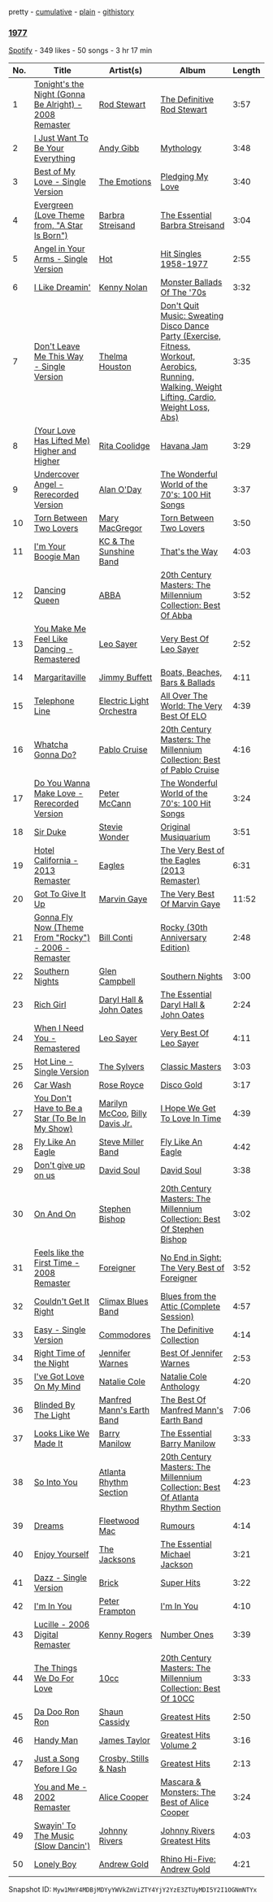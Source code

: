 pretty - [cumulative](/playlists/cumulative/2cIkPMesqdx5VV6IAvX9bE.md) - [plain](/playlists/plain/2cIkPMesqdx5VV6IAvX9bE) - [githistory](https://github.githistory.xyz/mackorone/spotify-playlist-archive/blob/main/playlists/plain/2cIkPMesqdx5VV6IAvX9bE)

### [1977](https://open.spotify.com/playlist/2cIkPMesqdx5VV6IAvX9bE)

> 

[Spotify](https://open.spotify.com/user/spotify) - 349 likes - 50 songs - 3 hr 17 min

| No. | Title | Artist(s) | Album | Length |
|---|---|---|---|---|
| 1 | [Tonight's the Night \(Gonna Be Alright\) \- 2008 Remaster](https://open.spotify.com/track/52YNr0Hzvx9SbKjzbq49XL) | [Rod Stewart](https://open.spotify.com/artist/2y8Jo9CKhJvtfeKOsYzRdT) | [The Definitive Rod Stewart](https://open.spotify.com/album/16B8kK28QgKIYTb7XyLMuj) | 3:57 |
| 2 | [I Just Want To Be Your Everything](https://open.spotify.com/track/7qdqcC2OurUrqZBwlEFivG) | [Andy Gibb](https://open.spotify.com/artist/4YPqbAiLzBg5DIfsgQZ8QK) | [Mythology](https://open.spotify.com/album/1ePV6K6qtvsn7kUPMwqaWJ) | 3:48 |
| 3 | [Best of My Love \- Single Version](https://open.spotify.com/track/0dBIRqrKow6d4Tkv4DMSke) | [The Emotions](https://open.spotify.com/artist/64CuUOOirKmdAYLQSfaOyr) | [Pledging My Love](https://open.spotify.com/album/3XuQdwsTSHLSnfLNGyUlAN) | 3:40 |
| 4 | [Evergreen \(Love Theme from, "A Star Is Born"\)](https://open.spotify.com/track/5SuEUz1orwSwkfqgFlJUHG) | [Barbra Streisand](https://open.spotify.com/artist/7jmTilWYlKOuavFfmQAcu6) | [The Essential Barbra Streisand](https://open.spotify.com/album/03LP0iA5hWsCVeDFHMV7Z8) | 3:04 |
| 5 | [Angel in Your Arms \- Single Version](https://open.spotify.com/track/1X7deB82EPo7pLcMdVU6n8) | [Hot](https://open.spotify.com/artist/5QtSG5KWz4jEVNCf5eB0Ti) | [Hit Singles 1958\-1977](https://open.spotify.com/album/2OjQL0UdSY4q4zw1p5hSrn) | 2:55 |
| 6 | [I Like Dreamin'](https://open.spotify.com/track/66phwEmAaFu6sgl8WoTQtz) | [Kenny Nolan](https://open.spotify.com/artist/2SdZQXwwMAWw3INoSmOzur) | [Monster Ballads Of The '70s](https://open.spotify.com/album/4w8efFPLJAzO01yZ0aHS8T) | 3:32 |
| 7 | [Don't Leave Me This Way \- Single Version](https://open.spotify.com/track/2Nz3QEbXHJffxIlawxrcDp) | [Thelma Houston](https://open.spotify.com/artist/3sgUnR8TF35euWEV07RPyO) | [Don't Quit Music: Sweating Disco Dance Party \(Exercise, Fitness, Workout, Aerobics, Running, Walking, Weight Lifting, Cardio, Weight Loss, Abs\)](https://open.spotify.com/album/7JBKtdJwXL7SozPrt5GIYY) | 3:35 |
| 8 | [\(Your Love Has Lifted Me\) Higher and Higher](https://open.spotify.com/track/3mHnwzZOQd638wnFaPPKYd) | [Rita Coolidge](https://open.spotify.com/artist/1vnIL4DMlivP55ioM6KitW) | [Havana Jam](https://open.spotify.com/album/7puP9uhAE7gbbBc2NJxC91) | 3:29 |
| 9 | [Undercover Angel \- Rerecorded Version](https://open.spotify.com/track/11ZRIthoK7BEIpzzPkO7kc) | [Alan O'Day](https://open.spotify.com/artist/63f6RFsOlwDMnAuDwjB58Y) | [The Wonderful World of the 70's: 100 Hit Songs](https://open.spotify.com/album/5pVffpSDVlqPRADnKRmSRE) | 3:37 |
| 10 | [Torn Between Two Lovers](https://open.spotify.com/track/6mPXHCKVEWZNXjfQewzb9M) | [Mary MacGregor](https://open.spotify.com/artist/6GlDsAkQHOmNgtUZdJ4Amq) | [Torn Between Two Lovers](https://open.spotify.com/album/18VOxDr5RYG5z16lD5keNX) | 3:50 |
| 11 | [I'm Your Boogie Man](https://open.spotify.com/track/70hdDYlhkh3XfPo9F2QYja) | [KC & The Sunshine Band](https://open.spotify.com/artist/3mQBpAOMWYqAZyxtyeo4Lo) | [That's the Way](https://open.spotify.com/album/0s2FbS5fpR1mOrXf8WJwv9) | 4:03 |
| 12 | [Dancing Queen](https://open.spotify.com/track/6A3uXzP2vp9UgFjq0qGaQw) | [ABBA](https://open.spotify.com/artist/0LcJLqbBmaGUft1e9Mm8HV) | [20th Century Masters: The Millennium Collection: Best Of Abba](https://open.spotify.com/album/6xB2wi9d4JhnhDpspbqFHe) | 3:52 |
| 13 | [You Make Me Feel Like Dancing \- Remastered](https://open.spotify.com/track/1kuX1tb3QUKAalYEc4ai5t) | [Leo Sayer](https://open.spotify.com/artist/04LIHk1SobiQwt2tlupoAV) | [Very Best Of Leo Sayer](https://open.spotify.com/album/4rV5mwtsOjBXEld4KSjtIG) | 2:52 |
| 14 | [Margaritaville](https://open.spotify.com/track/6WSghLwg22eEsAAN6ffOKk) | [Jimmy Buffett](https://open.spotify.com/artist/28AyklUmMECPwdfo8NEsV0) | [Boats, Beaches, Bars & Ballads](https://open.spotify.com/album/1MYX7WK8eLA9rp8HgafL9T) | 4:11 |
| 15 | [Telephone Line](https://open.spotify.com/track/2glAJmXiv5elglswbJUB5P) | [Electric Light Orchestra](https://open.spotify.com/artist/7jefIIksOi1EazgRTfW2Pk) | [All Over The World: The Very Best Of ELO](https://open.spotify.com/album/5N6jHY6IigIUWiF5cE8FQY) | 4:39 |
| 16 | [Whatcha Gonna Do?](https://open.spotify.com/track/5mkNVpNE5n4biHtevTFgO0) | [Pablo Cruise](https://open.spotify.com/artist/3Y5abCLsMxsOLaZ8rYusSR) | [20th Century Masters: The Millennium Collection: Best of Pablo Cruise](https://open.spotify.com/album/09jxC4cmWYXuecx9kcJP2o) | 4:16 |
| 17 | [Do You Wanna Make Love \- Rerecorded Version](https://open.spotify.com/track/08lxWSr4fXgcBT90i7sSm1) | [Peter McCann](https://open.spotify.com/artist/6LJLkqGPy0xFsVCdPP6PJI) | [The Wonderful World of the 70's: 100 Hit Songs](https://open.spotify.com/album/5pVffpSDVlqPRADnKRmSRE) | 3:24 |
| 18 | [Sir Duke](https://open.spotify.com/track/3dTNNizDOulTTV5uwtEGct) | [Stevie Wonder](https://open.spotify.com/artist/7guDJrEfX3qb6FEbdPA5qi) | [Original Musiquarium](https://open.spotify.com/album/6QnqUBcQocB0U3nl8eBVjm) | 3:51 |
| 19 | [Hotel California \- 2013 Remaster](https://open.spotify.com/track/4Vn7TykT27PIygBiZjTR2s) | [Eagles](https://open.spotify.com/artist/0ECwFtbIWEVNwjlrfc6xoL) | [The Very Best of the Eagles \(2013 Remaster\)](https://open.spotify.com/album/5J0VCIp4TTsZBKOqWdbBSa) | 6:31 |
| 20 | [Got To Give It Up](https://open.spotify.com/track/2VtnDXZeLMPWyVqD7FKtAQ) | [Marvin Gaye](https://open.spotify.com/artist/3koiLjNrgRTNbOwViDipeA) | [The Very Best Of Marvin Gaye](https://open.spotify.com/album/113AzyLAbshZITpkRK4Gud) | 11:52 |
| 21 | [Gonna Fly Now \(Theme From "Rocky"\) \- 2006 \- Remaster](https://open.spotify.com/track/4hszow3YBRAbGGA0WbbR6r) | [Bill Conti](https://open.spotify.com/artist/272ygo5fv9cYsiCLcV0HV2) | [Rocky \(30th Anniversary Edition\)](https://open.spotify.com/album/6jIQRibdyP4gWULFLYAEbE) | 2:48 |
| 22 | [Southern Nights](https://open.spotify.com/track/7kv7zBjMtVf0eIJle2VZxn) | [Glen Campbell](https://open.spotify.com/artist/59hLmB5DrdihCYtNeFeW1U) | [Southern Nights](https://open.spotify.com/album/0R7Uw1tUUbWlV53BGKfjQ4) | 3:00 |
| 23 | [Rich Girl](https://open.spotify.com/track/5E3P9e1hvjyIOlFyqNB5eD) | [Daryl Hall & John Oates](https://open.spotify.com/artist/77tT1kLj6mCWtFNqiOmP9H) | [The Essential Daryl Hall & John Oates](https://open.spotify.com/album/0gCDvloPR42pZRZhmbGYVI) | 2:24 |
| 24 | [When I Need You \- Remastered](https://open.spotify.com/track/3cOdKdkpf39zuGnMoRgkwX) | [Leo Sayer](https://open.spotify.com/artist/04LIHk1SobiQwt2tlupoAV) | [Very Best Of Leo Sayer](https://open.spotify.com/album/4rV5mwtsOjBXEld4KSjtIG) | 4:11 |
| 25 | [Hot Line \- Single Version](https://open.spotify.com/track/6SrvyfmAxkLt9CULhf9a49) | [The Sylvers](https://open.spotify.com/artist/0efkWb9xKhT6H0E7kgSjFK) | [Classic Masters](https://open.spotify.com/album/1YWIa6QASbS8AkCWYiwI1H) | 3:03 |
| 26 | [Car Wash](https://open.spotify.com/track/57Yh1qszw18ZJ2gwOXhqOz) | [Rose Royce](https://open.spotify.com/artist/1OxJzMLmR9l5zPLap9OxuO) | [Disco Gold](https://open.spotify.com/album/2wFzaVmHfeDG8yNaAs7lYr) | 3:17 |
| 27 | [You Don't Have to Be a Star \(To Be In My Show\)](https://open.spotify.com/track/2JurHS80N98Yt3CdIBYz9M) | [Marilyn McCoo](https://open.spotify.com/artist/2jirMwr4cHJzjtx8vDX5IO), [Billy Davis Jr.](https://open.spotify.com/artist/090k1Fxa70NDQvkXmQBUfW) | [I Hope We Get To Love In Time](https://open.spotify.com/album/6Vwss896snaZfuyr351z99) | 4:39 |
| 28 | [Fly Like An Eagle](https://open.spotify.com/track/0BTYL86ryKRHvAndNeoiuP) | [Steve Miller Band](https://open.spotify.com/artist/6QtGlUje9TIkLrgPZrESuk) | [Fly Like An Eagle](https://open.spotify.com/album/3iqReiy2IaPI2N9sdLywER) | 4:42 |
| 29 | [Don't give up on us](https://open.spotify.com/track/23IWhAK0cYRwnBT5EE8i3u) | [David Soul](https://open.spotify.com/artist/2eFkm34OMSYRUwP4RAtXaT) | [David Soul](https://open.spotify.com/album/3bK8cxPBLUFkeBeoqzoWtx) | 3:38 |
| 30 | [On And On](https://open.spotify.com/track/3b930XMJSGl2qFh8t0HLeC) | [Stephen Bishop](https://open.spotify.com/artist/3JhRHqCi8HEzkJVWt19LtN) | [20th Century Masters: The Millennium Collection: Best Of Stephen Bishop](https://open.spotify.com/album/5xQPBKkD2vZQag95dVpyOs) | 3:02 |
| 31 | [Feels like the First Time \- 2008 Remaster](https://open.spotify.com/track/4kgGJcXALI1ppNA4NdkTw9) | [Foreigner](https://open.spotify.com/artist/6IRouO5mvvfcyxtPDKMYFN) | [No End in Sight: The Very Best of Foreigner](https://open.spotify.com/album/4VRXqPaa2ZTwC2AG364RWO) | 3:52 |
| 32 | [Couldn't Get It Right](https://open.spotify.com/track/1GBdajRQx0DdruVj8kxksv) | [Climax Blues Band](https://open.spotify.com/artist/4eeRviM714mXXeILmKHxh2) | [Blues from the Attic \(Complete Session\)](https://open.spotify.com/album/3EusC9RoW7wRA1IicrWzol) | 4:57 |
| 33 | [Easy \- Single Version](https://open.spotify.com/track/63Ee4QAXwCuHLFvXIHRS2u) | [Commodores](https://open.spotify.com/artist/6twIAGnYuIT1pncMAsXnEm) | [The Definitive Collection](https://open.spotify.com/album/2Rd1gDdcoKvdtwKRwFk3SF) | 4:14 |
| 34 | [Right Time of the Night](https://open.spotify.com/track/51DAF8ruk6NwGb1we5QQfF) | [Jennifer Warnes](https://open.spotify.com/artist/1BwHztAQKypBuy5WBEdJnG) | [Best Of Jennifer Warnes](https://open.spotify.com/album/5Er87iJtlkoE06D3PyFzmG) | 2:53 |
| 35 | [I've Got Love On My Mind](https://open.spotify.com/track/4IS8fT7zleM6Diha46btSd) | [Natalie Cole](https://open.spotify.com/artist/5tTsrGPwQRWUsHR2Xf7Ke9) | [Natalie Cole Anthology](https://open.spotify.com/album/64J3qlh1WF6x8DnrB8chqb) | 4:20 |
| 36 | [Blinded By The Light](https://open.spotify.com/track/7nfiM8DuaSJ61KaerHchcA) | [Manfred Mann's Earth Band](https://open.spotify.com/artist/2utNxkLhreF1oIfO8kQT3q) | [The Best Of Manfred Mann's Earth Band](https://open.spotify.com/album/0x2ixTpYF95FXOnUpNafxo) | 7:06 |
| 37 | [Looks Like We Made It](https://open.spotify.com/track/2FtLky5sftRTZuX2IXsD8L) | [Barry Manilow](https://open.spotify.com/artist/3alW3LYQS8K29z8C8NSLIX) | [The Essential Barry Manilow](https://open.spotify.com/album/2RIG6dV498CqdszzYfZYgA) | 3:33 |
| 38 | [So Into You](https://open.spotify.com/track/5mpzCj9l1pYsL4XOXiea84) | [Atlanta Rhythm Section](https://open.spotify.com/artist/0WgyCbru4tXnMsbTmX4mFw) | [20th Century Masters: The Millennium Collection: Best Of Atlanta Rhythm Section](https://open.spotify.com/album/72HlYFr3YD7gWjFacHOZ6f) | 4:23 |
| 39 | [Dreams](https://open.spotify.com/track/703BT1NQsfIwPFv8MXQ47m) | [Fleetwood Mac](https://open.spotify.com/artist/08GQAI4eElDnROBrJRGE0X) | [Rumours](https://open.spotify.com/album/63k57x0qOkUWEMR0dkMivh) | 4:14 |
| 40 | [Enjoy Yourself](https://open.spotify.com/track/3D97kRhZprR6RumFhDFIr4) | [The Jacksons](https://open.spotify.com/artist/2yrbLiuBmc9j81lTX3XUuI) | [The Essential Michael Jackson](https://open.spotify.com/album/77dNyQA0z8dV33M4so4eRY) | 3:21 |
| 41 | [Dazz \- Single Version](https://open.spotify.com/track/5gQCUf4lfy6GpuhdPzxQ6B) | [Brick](https://open.spotify.com/artist/4Uv0Jg45Oq7vBXXwQNhXyf) | [Super Hits](https://open.spotify.com/album/0NQ5vEtFfn6MDbFtNk3gUQ) | 3:22 |
| 42 | [I'm In You](https://open.spotify.com/track/03zB9duFz1JqLxAIYvGdac) | [Peter Frampton](https://open.spotify.com/artist/0543y7yrvny4KymoaneT4W) | [I'm In You](https://open.spotify.com/album/1yn9J074uklyngo5SGS49U) | 4:10 |
| 43 | [Lucille \- 2006 Digital Remaster](https://open.spotify.com/track/53JzReeFzXYkCUTCHuulkW) | [Kenny Rogers](https://open.spotify.com/artist/4tw2Lmn9tTPUv7Gy7mVPI4) | [Number Ones](https://open.spotify.com/album/00CBhqdZu9aooYsvTkYWgT) | 3:39 |
| 44 | [The Things We Do For Love](https://open.spotify.com/track/6fkK6FH4jXROo7GMwTR27S) | [10cc](https://open.spotify.com/artist/6i6WlGzQtXtz7GcC5H5st5) | [20th Century Masters: The Millennium Collection: Best Of 10CC](https://open.spotify.com/album/0NdAeRKEfxR075pjL5Ecjl) | 3:33 |
| 45 | [Da Doo Ron Ron](https://open.spotify.com/track/6HbWr2nVpk7vp2ow4BdLDN) | [Shaun Cassidy](https://open.spotify.com/artist/6XJ5IHDtW2OkjtwVllkANt) | [Greatest Hits](https://open.spotify.com/album/0PbWUWMMU3UJKWVkalXxD6) | 2:50 |
| 46 | [Handy Man](https://open.spotify.com/track/5DKVSmrckCdbHOmQTAFTFn) | [James Taylor](https://open.spotify.com/artist/0vn7UBvSQECKJm2817Yf1P) | [Greatest Hits Volume 2](https://open.spotify.com/album/7fNCStUd7WYRLavfWfsuno) | 3:16 |
| 47 | [Just a Song Before I Go](https://open.spotify.com/track/1wHJ3n8ERZljmfGXc1PRbe) | [Crosby, Stills & Nash](https://open.spotify.com/artist/2pdvghEHZJtgSXZ7cvNLou) | [Greatest Hits](https://open.spotify.com/album/5hVTcLOMdF852hzUu7HUCY) | 2:13 |
| 48 | [You and Me \- 2002 Remaster](https://open.spotify.com/track/5cb5zy7M3thVbZxjSK5Cvh) | [Alice Cooper](https://open.spotify.com/artist/3EhbVgyfGd7HkpsagwL9GS) | [Mascara & Monsters: The Best of Alice Cooper](https://open.spotify.com/album/1d4QbAGdK7t9IgKQ7fI6SP) | 3:24 |
| 49 | [Swayin' To The Music \(Slow Dancin'\)](https://open.spotify.com/track/6DPu98NjYnuvG2o0Lb8A7c) | [Johnny Rivers](https://open.spotify.com/artist/3TiISqKS6ESlMQ4WFfZJw2) | [Johnny Rivers Greatest Hits](https://open.spotify.com/album/6FR164kxGAKlxxt7JceLZU) | 4:03 |
| 50 | [Lonely Boy](https://open.spotify.com/track/4V0uQkCIquydgfUtfSnctU) | [Andrew Gold](https://open.spotify.com/artist/5fmvGUlMVgmnCn45f1he7d) | [Rhino Hi\-Five: Andrew Gold](https://open.spotify.com/album/6EXW6NvOhICAIUPAUmOv1G) | 4:21 |

Snapshot ID: `Myw1MmY4MDBjMDYyYWVkZmViZTY4YjY2YzE3ZTUyMDI5Y2I1OGNmNTYx`
